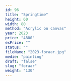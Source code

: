 ```yaml
---
id: 96
title: "Springtime"
height: 60
width: 80
method: "Acrylic on canvas"
year: 2023
price: "4800"
exPrice: ""
status: ""
fileName: "2023-foraar.jpg"
medie: "painting"
draft: "false"
slug: "foraar"
weight: "130"
---
```

